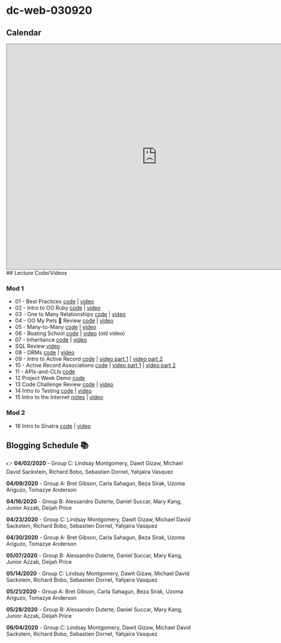 # dc-web-030920

## Calendar

<iframe src="https://calendar.google.com/calendar/embed?height=600&amp;wkst=1&amp;bgcolor=%23ffffff&amp;ctz=America%2FNew_York&amp;src=ZmxhdGlyb25zY2hvb2wuY29tX2pubWt1MXAwMG9oaW1vajRmMnBodGxlczYwQGdyb3VwLmNhbGVuZGFyLmdvb2dsZS5jb20&amp;src=ZmxhdGlyb25zY2hvb2wuY29tX250MDhkNjRuNjlvdTdoYTNnYXRvamEwaW9vQGdyb3VwLmNhbGVuZGFyLmdvb2dsZS5jb20&amp;color=%2333B679&amp;color=%23B39DDB&amp;mode=WEEK" style="border:solid 1px #777" width="800" height="600" frameborder="0" scrolling="no"></iframe>## Lecture Code/Videos

### Mod 1

* 01 - Best Practices [code](https://github.com/learn-co-students/dc-web-030920/tree/master/01-Hasketball) | [video](https://youtu.be/HWAHL6Rfofo)
* 02 - Intro to OO Ruby [code](https://github.com/learn-co-students/dc-web-030920/tree/master/02-Intro-to-OO) | [video](https://youtu.be/8TZc52Mcui0)
* 03 - One to Many Relationships [code](https://github.com/learn-co-students/dc-web-030920/tree/master/03-One-to-Many) | [video](https://youtu.be/Z_crR62KgCU)
* 04 - OO My Pets 🧪 Review [code](https://github.com/learn-co-students/dc-web-030920/tree/master/05-OO-My-Pets) | [video](https://youtu.be/kSGLppn0n2o)
* 05 - Many-to-Many [code](https://github.com/learn-co-students/dc-web-030920/tree/master/04-Many-to-Many) | [video](https://youtu.be/m0hHjv8luZ8)
* 06 - Boating School [code](https://github.com/learn-co-students/dc-web-030920/tree/master/06-Boating-School) | [video](https://www.youtube.com/watch?v=j1nuxivf3Gc&feature=youtu.be) (old video)
* 07 - Inheritance [code](https://github.com/learn-co-students/dc-web-030920/tree/master/07-Inheritence) | [video](https://youtu.be/FgArehPdZGk)
* SQL Review [video](https://www.youtube.com/watch?v=hBxyj5l6L8k&feature=youtu.be)
* 08 - ORMs [code](https://github.com/learn-co-students/dc-web-030920/tree/master/08-ORMs) | [video](https://www.youtube.com/watch?v=kIAr_lqTnRk&feature=youtu.be)
* 09 - Intro to Active Record [code](https://github.com/learn-co-students/dc-web-030920/tree/master/09-Intro-To-Active-Record) | [video part 1](https://www.youtube.com/watch?v=VG0KHV56uKw&feature=youtu.be) | [video part 2](https://youtu.be/xv52sL7is5g)
* 10 - Active Record Associations [code](https://github.com/learn-co-students/dc-web-030920/tree/master/10-Active-Record-Associations) | [video part 1](https://youtu.be/vlESjhQhTIU) | [video part 2](https://youtu.be/LXUXGocl9m0)
* 11 - APIs-and-CLIs [code](https://github.com/learn-co-students/dc-web-030920/tree/master/11-APIs-and-CLIs)
* 12 Project Week Demo [code](https://github.com/learn-co-students/dc-web-030920/tree/master/12-Intro-to-ProjectWeek-WizardHealth)
* 13 Code Challenge Review [code](https://github.com/learn-co-students/dc-web-030920/tree/master/13-Code-Challenge-Review) | [video](https://youtu.be/nUI3AD7AKw4)
* 14 Intro to Testing [code](https://github.com/learn-co-students/dc-web-030920/tree/master/14-Intro-to-Testing) | [video](https://wework.zoom.com/rec/share/3-xYKrf27j1Lf43W1GztRa1xO8fOT6a81HMcqKFey0zTmeuBJoIgvoOBX4sROHfj )
* 15 Intro to the Internet [notes](https://github.com/learn-co-students/dc-web-030920/tree/master/15-Intro-to-the-Internet) | [video](https://youtu.be/VjMQWU_clv8)

### Mod 2
* 16 Intro to Sinatra [code](https://github.com/learn-co-students/dc-web-030920/tree/master/16-intro-to-sinatra) | [video](https://wework.zoom.com/rec/share/tcp8KLHPyl9OGInAshDTBoQHHrTpeaa81CkX8qJcxBvyoUdDSf4STwD9YgG6_Aak)

## Blogging Schedule 📚

<!-- **03/19/2020** - Group A: Bret Gibson, Carla Sahagun, Beza Sirak, Uzoma Ariguzo, Tomazye Anderson -->

<!-- **03/26/2020** - Group B: Alessandro Duterte, Daniel Succar, Mary Kang, Junior Azzab, Deijah Price -->

👉 **04/02/2020** - Group C: Lindsay Montgomery, Dawit Gizaw, Michael David Sackstein, Richard Bobo, Sebastien Dornel, Yahjaira Vasquez

**04/09/2020** - Group A: Bret Gibson, Carla Sahagun, Beza Sirak, Uzoma Ariguzo, Tomazye Anderson

**04/16/2020** - Group B: Alessandro Duterte, Daniel Succar, Mary Kang, Junior Azzab, Deijah Price

**04/23/2020** - Group C: Lindsay Montgomery, Dawit Gizaw, Michael David Sackstein, Richard Bobo, Sebastien Dornel, Yahjaira Vasquez

**04/30/2020** - Group A: Bret Gibson, Carla Sahagun, Beza Sirak, Uzoma Ariguzo, Tomazye Anderson

**05/07/2020** - Group B: Alessandro Duterte, Daniel Succar, Mary Kang, Junior Azzab, Deijah Price

**05/14/2020** - Group C: Lindsay Montgomery, Dawit Gizaw, Michael David Sackstein, Richard Bobo, Sebastien Dornel, Yahjaira Vasquez

**05/21/2020** - Group A: Bret Gibson, Carla Sahagun, Beza Sirak, Uzoma Ariguzo, Tomazye Anderson

**05/28/2020** - Group B: Alessandro Duterte, Daniel Succar, Mary Kang, Junior Azzab, Deijah Price

**06/04/2020** - Group C: Lindsay Montgomery, Dawit Gizaw, Michael David Sackstein, Richard Bobo, Sebastien Dornel, Yahjaira Vasquez
